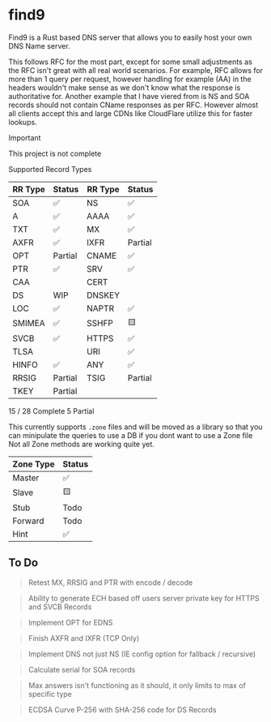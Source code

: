 find9
====

Find9 is a Rust based DNS server that allows you to easily host your own DNS Name server.

This follows RFC for the most part, except for some small adjustments as the RFC isn't great with all real world scenarios.
For example, RFC allows for more than 1 query per request, however handling for example (AA) in the headers wouldn't make sense
as we don't know what the response is authoritative for. Another example that I have viered from is NS and SOA records should not
contain CName responses as per RFC. However almost all clients accept this and large CDNs like CloudFlare utilize this for faster
lookups.

> [!important]
> This project is not complete

Supported Record Types

| RR Type | Status  | RR Type | Status  |
|---------|---------|---------|---------|
| SOA     | ✅       | NS      | ✅       |
| A       | ✅       | AAAA    | ✅       |
| TXT     | ✅       | MX      | ✅       |
| AXFR    | ✅       | IXFR    | Partial |
| OPT     | Partial | CNAME   | ✅       |
| PTR     | ✅       | SRV     | ✅       |
| CAA     |         | CERT    |         |
| DS      | WIP     | DNSKEY  |         |
| LOC     | ✅       | NAPTR   | ✅       |
| SMIMEA  | ✅       | SSHFP   | 🟨      |
| SVCB    | ✅       | HTTPS   | ✅       |
| TLSA    |         | URI     | ✅       |
| HINFO   | ✅       | ANY     | ✅       |
| RRSIG   | Partial | TSIG    | Partial |
| TKEY    | Partial |

15 / 28 Complete
5 Partial

This currently supports `.zone` files and will be moved as a library so that you can minipulate the queries to use a DB if you dont want to use a Zone file
Not all Zone methods are working quite yet.

| Zone Type | Status |
|-----------|--------|
| Master    | ✅      |
| Slave     | 🟨     |
| Stub      | Todo   |
| Forward   | Todo   |
| Hint      | ✅      |

To Do
----

> Retest MX, RRSIG and PTR with encode / decode

> Ability to generate ECH based off users server private key for HTTPS and SVCB Records

> Implement OPT for EDNS

> Finish AXFR and IXFR (TCP Only)

> Implement DNS not just NS (IE config option for fallback / recursive)

> Calculate serial for SOA records

> Max answers isn't functioning as it should, it only limits to max of specific type

> ECDSA Curve P-256 with SHA-256 code for DS Records
